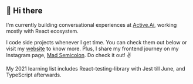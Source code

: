 ## 👋 Hi there

I'm currently building conversational experiences at [Active.Ai](https://active.ai), working mostly with React ecosystem.

I code side projects whenever I get time. You can check them out below or visit my [website](https://dheerajmahra.now.sh) to know more. Plus, I share my frontend journey on my Instagram page, [Mad Semicolon](https://instagram.com/madsemicolon). Do check it out! ✌️

My 2021 learning list includes React-testing-library with Jest till June, and TypeScript afterwards.
